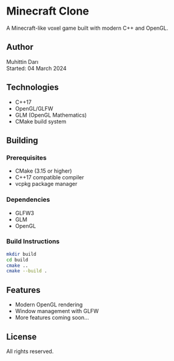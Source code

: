 # Minecraft Clone

A Minecraft-like voxel game built with modern C++ and OpenGL.

## Author

Muhittin Darı  
Started: 04 March 2024

## Technologies

- C++17
- OpenGL/GLFW
- GLM (OpenGL Mathematics)
- CMake build system

## Building

### Prerequisites

- CMake (3.15 or higher)
- C++17 compatible compiler
- vcpkg package manager

### Dependencies

- GLFW3
- GLM
- OpenGL

### Build Instructions

```bash
mkdir build
cd build
cmake ..
cmake --build .
```

## Features

- Modern OpenGL rendering
- Window management with GLFW
- More features coming soon...

## License

All rights reserved.
